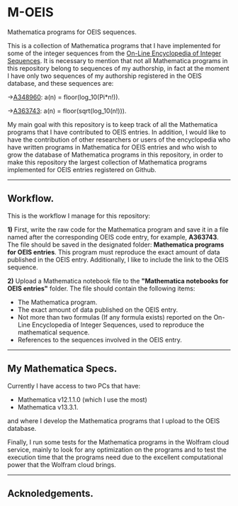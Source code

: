 # M-OEIS
Mathematica programs for OEIS sequences.

This is a collection of Mathematica programs that I have implemented for some of the integer sequences from the [On-Line Encyclopedia of Integer Sequences](https://oeis.org). It is necessary to mention that not all Mathematica programs in this repository belong to sequences of my authorship, in fact at the moment I have only two sequences of my authorship registered in the OEIS database, and these sequences are:

->[A348960](https://oeis.org/A348960): a(n) = floor(log_10(Pi*n!)).

->[A363743](https://oeis.org/A363743): a(n) = floor(sqrt(log_10(n!))).

My main goal with this repository is to keep track of all the Mathematica programs that I have contributed to OEIS entries. In addition, I would like to have the contribution of other researchers or users of the encyclopedia who have written programs in Mathematica for OEIS entries and who wish to grow the database of Mathematica programs in this repository, in order to make this repository the largest collection of Mathematica programs implemented for OEIS entries registered on Github. 

---

## Workflow.

This is the workflow I manage for this repository:

**1)** First, write the raw code for the Mathematica program and save it in a file named after the corresponding OEIS code entry, for example, **A363743**. The file should be saved in the designated folder: **Mathematica programs for OEIS entries**. This program must reproduce the exact amount of data published in the OEIS entry. Additionally, I like to include the link to the OEIS sequence.

**2)** Upload a Mathematica notebook file to the **"Mathematica notebooks for OEIS entries"** folder. The file should contain the following items:

* The Mathematica program.
* The exact amount of data published on the OEIS entry.
* Not more than two formulas (If any formula exists) reported on the On-Line Encyclopedia of Integer Sequences, used to reproduce the mathematical sequence.
* References to the sequences involved in the OEIS entry.

---

## My Mathematica Specs.

Currently I have access to two PCs that have:

* Mathematica v12.1.1.0 (which I use the most)
* Mathematica v13.3.1.

and where I develop the Mathematica programs that I upload to the OEIS database.

Finally, I run some tests for the Mathematica programs in the Wolfram cloud service, mainly to look for any optimization on the programs and to test the execution time that the programs need due to the excellent computational power that the Wolfram cloud brings.

---

## Acknoledgements.




